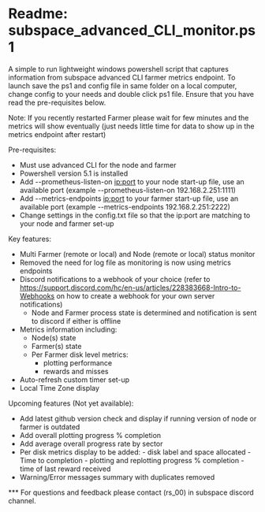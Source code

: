 # Readme: subspace_advanced_CLI_monitor.ps1
A simple to run lightweight windows powershell script that captures information from subspace advanced CLI farmer metrics endpoint. 
To launch save the ps1 and config file in same folder on a local computer, change config to your needs and double click ps1 file. Ensure that you have read the pre-requisites below.

Note: If you recently restarted Farmer please wait for few minutes and the metrics will show eventually (just needs little time for data to show up in the metrics endpoint after restart)

Pre-requisites:
- Must use advanced CLI for the node and farmer
- Powershell version 5.1 is installed
- Add --prometheus-listen-on <ip:port> to your node start-up file, use an available port (example --prometheus-listen-on 192.168.2.251:1111)  
- Add --metrics-endpoints <ip:port> to your farmer start-up file, use an available port (example --metrics-endpoints 192.168.2.251:2222)
- Change settings in the config.txt file so that the ip:port are matching to your node and farmer set-up

Key features:
  - Multi Farmer (remote or local) and Node (remote or local) status monitor
  - Removed the need for log file as monitoring is now using metrics endpoints
  - Discord notifications to a webhook of your choice (refer to https://support.discord.com/hc/en-us/articles/228383668-Intro-to-Webhooks on how to create a webhook for your own server notifications)
      - Node and Farmer process state is determined and notification is sent to discord if either is offline
  - Metrics information including:
      - Node(s) state
      - Farmer(s) state
      - Per Farmer disk level metrics:
          - plotting performance
          - rewards and misses
  - Auto-refresh custom timer set-up
  - Local Time Zone display
  
Upcoming features (Not yet available):
  - Add latest github version check and display if running version of node or farmer is outdated
  - Add overall plotting progress % completion
  - Add average overall progress rate by sector
  - Per disk metrics display to be added:
          - disk label and space allocated
          - Time to completion
          - plotting and replotting progress % completion 
          - time of last reward received  
  - Warning/Error messages summary with duplicates removed

*** For questions and feedback please contact (rs_00) in subspace discord channel.
